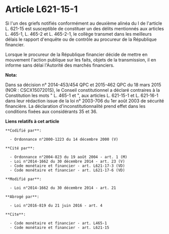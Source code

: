 # Article L621-15-1

Si l'un des griefs notifiés conformément au deuxième alinéa du I de l'article L. 621-15 est susceptible de constituer un des
délits mentionnés aux articles L. 465-1, L. 465-2 et L. 465-2-1, le collège transmet dans les meilleurs délais le rapport
d'enquête ou de contrôle au procureur de la République financier. 

Lorsque le procureur de la République financier décide de mettre en mouvement l'action publique sur les faits, objets de la
transmission, il en informe sans délai l'Autorité des marchés financiers.

**Nota:**

Dans sa décision n° 2014-453/454 QPC et 2015-462 QPC du 18 mars 2015 (NOR : CSCX1507201S), le Conseil constitutionnel a
déclaré contraires à la Constitution les mots " L. 465-1 et ", aux articles L. 621-15-1 et L. 621-16-1 dans leur rédaction
issue de la loi n° 2003-706 du 1er août 2003 de sécurité financière. La déclaration d'inconstitutionnalité prend effet dans
les conditions fixées aux considérants 35 et 36.

**Liens relatifs à cet article**

	**Codifié par**:

	  - Ordonnance n°2000-1223 du 14 décembre 2000 (V)

	**Cité par**:

	  - Ordonnance n°2004-823 du 19 août 2004 - art. 1 (M)
	  - Loi n°2014-1662 du 30 décembre 2014 - art. 23 (V)
	  - Code monétaire et financier - art. L621-17-3 (VD)
	  - Code monétaire et financier - art. L621-17-6 (VD)

	**Modifié par**:

	  - Loi n°2014-1662 du 30 décembre 2014 - art. 21

	**Abrogé par**:

	  - Loi n°2016-819 du 21 juin 2016 - art. 4

	**Cite**:

	  - Code monétaire et financier - art. L465-1
	  - Code monétaire et financier - art. L621-15
